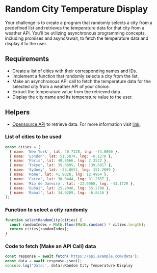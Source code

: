 # Random City Temperature Display
Your challenge is to create a program that randomly selects a city from a predefined list and retrieves the temperature data for that city from a weather API. You'll be utilizing asynchronous programming concepts, including promises and async/await, to fetch the temperature data and display it to the user.
## Requirements
- Create a list of cities with their corresponding names and IDs.
- Implement a function that randomly selects a city from the list.
- Make an asynchronous API call to fetch the temperature data for the selected city from a weather API of your choice.
- Extract the temperature value from the retrieved data.
- Display the city name and its temperature value to the user.

## Helpers
- [Opensource API](https://api.open-meteo.com/v1/forecast?latitude=XXXX&longitude=YYYY&current_weather=true) to retrieve data. For more information visit [link](https://open-meteo.com/en/docs).
​
### List of cities to be used
```js
const cities = [
  { name: 'New York', lat: 40.7128, lng: -74.0060 },
  { name: 'London', lat: 51.5074, lng: -0.1278 },
  { name: 'Paris', lat: 48.8566, lng: 2.3522 },
  { name: 'Tokyo', lat: 35.6895, lng: 139.6917 },
  { name: 'Sydney', lat: -33.8651, lng: 151.2099 },
  { name: 'Rome', lat: 41.9028, lng: 12.4964 },
  { name: 'Cairo', lat: 30.0444, lng: 31.2357 },
  { name: 'Rio de Janeiro', lat: -22.9068, lng: -43.1729 },
  { name: 'Dubai', lat: 25.2048, lng: 55.2708 },
  { name: 'Rabat', lat: 34.0209, lng: -6.8416 }
];
```
### Function to select a city randomly
```js
function selectRandomCity(cities) {
  const randomIndex = Math.floor(Math.random() * cities.length);
  return cities[randomIndex];
}
```
### Code to fetch (Make an API Call) data
```js
const response = await fetch('https://api.example.com/data');
const data = await response.json();
console.log('Data:', data);Random City Temperature Display
```